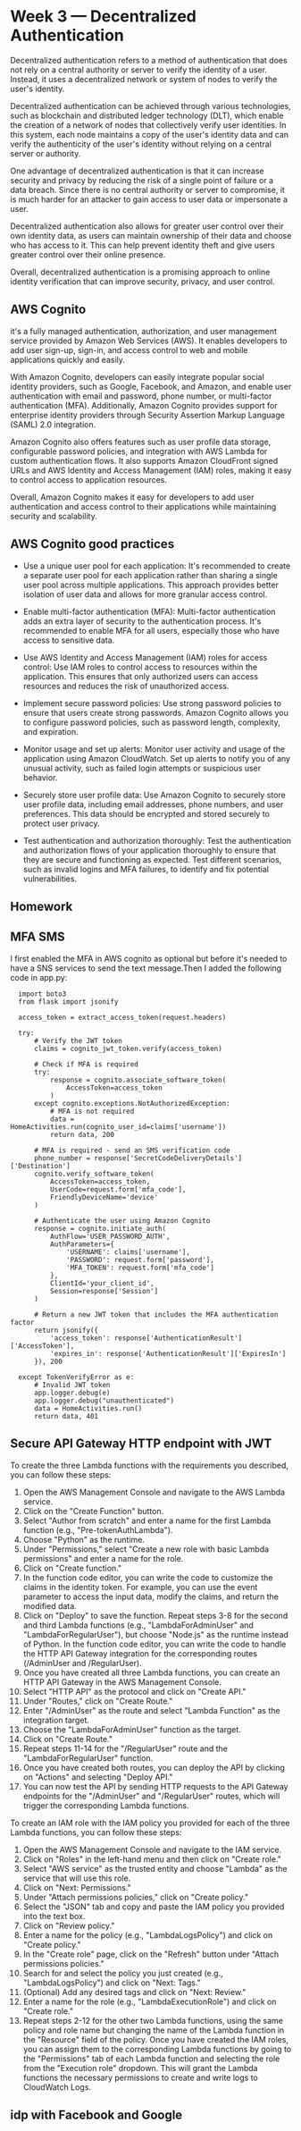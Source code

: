 # Week 3 — Decentralized Authentication

Decentralized authentication refers to a method of authentication that does not rely on a central authority or server to verify the identity of a user. Instead, it uses a decentralized network or system of nodes to verify the user's identity.

Decentralized authentication can be achieved through various technologies, such as blockchain and distributed ledger technology (DLT), which enable the creation of a network of nodes that collectively verify user identities. In this system, each node maintains a copy of the user's identity data and can verify the authenticity of the user's identity without relying on a central server or authority.

One advantage of decentralized authentication is that it can increase security and privacy by reducing the risk of a single point of failure or a data breach. Since there is no central authority or server to compromise, it is much harder for an attacker to gain access to user data or impersonate a user.

Decentralized authentication also allows for greater user control over their own identity data, as users can maintain ownership of their data and choose who has access to it. This can help prevent identity theft and give users greater control over their online presence.

Overall, decentralized authentication is a promising approach to online identity verification that can improve security, privacy, and user control.

## AWS Cognito

it's a fully managed authentication, authorization, and user management service provided by Amazon Web Services (AWS). It enables developers to add user sign-up, sign-in, and access control to web and mobile applications quickly and easily.

With Amazon Cognito, developers can easily integrate popular social identity providers, such as Google, Facebook, and Amazon, and enable user authentication with email and password, phone number, or multi-factor authentication (MFA). Additionally, Amazon Cognito provides support for enterprise identity providers through Security Assertion Markup Language (SAML) 2.0 integration.

Amazon Cognito also offers features such as user profile data storage, configurable password policies, and integration with AWS Lambda for custom authentication flows. It also supports Amazon CloudFront signed URLs and AWS Identity and Access Management (IAM) roles, making it easy to control access to application resources.

Overall, Amazon Cognito makes it easy for developers to add user authentication and access control to their applications while maintaining security and scalability.

## AWS Cognito good practices

+ Use a unique user pool for each application: It's recommended to create a separate user pool for each application rather than sharing a single user pool across multiple applications. This approach provides better isolation of user data and allows for more granular access control.

+ Enable multi-factor authentication (MFA): Multi-factor authentication adds an extra layer of security to the authentication process. It's recommended to enable MFA for all users, especially those who have access to sensitive data.

+ Use AWS Identity and Access Management (IAM) roles for access control: Use IAM roles to control access to resources within the application. This ensures that only authorized users can access resources and reduces the risk of unauthorized access.

+ Implement secure password policies: Use strong password policies to ensure that users create strong passwords. Amazon Cognito allows you to configure password policies, such as password length, complexity, and expiration.

+ Monitor usage and set up alerts: Monitor user activity and usage of the application using Amazon CloudWatch. Set up alerts to notify you of any unusual activity, such as failed login attempts or suspicious user behavior.

+ Securely store user profile data: Use Amazon Cognito to securely store user profile data, including email addresses, phone numbers, and user preferences. This data should be encrypted and stored securely to protect user privacy.

+ Test authentication and authorization thoroughly: Test the authentication and authorization flows of your application thoroughly to ensure that they are secure and functioning as expected. Test different scenarios, such as invalid logins and MFA failures, to identify and fix potential vulnerabilities.

## Homework

## MFA SMS

I first enabled the MFA in AWS cognito as optional but before it's needed to have a SNS services to send the text message.Then I added the following code in app.py:

      import boto3
      from flask import jsonify
      
      access_token = extract_access_token(request.headers)

      try:
          # Verify the JWT token
          claims = cognito_jwt_token.verify(access_token)

          # Check if MFA is required
          try:
              response = cognito.associate_software_token(
                  AccessToken=access_token
              )
          except cognito.exceptions.NotAuthorizedException:
              # MFA is not required
              data = HomeActivities.run(cognito_user_id=claims['username'])
              return data, 200

          # MFA is required - send an SMS verification code
          phone_number = response['SecretCodeDeliveryDetails']['Destination']
          cognito.verify_software_token(
              AccessToken=access_token,
              UserCode=request.form['mfa_code'],
              FriendlyDeviceName='device'
          )

          # Authenticate the user using Amazon Cognito
          response = cognito.initiate_auth(
              AuthFlow='USER_PASSWORD_AUTH',
              AuthParameters={
                  'USERNAME': claims['username'],
                  'PASSWORD': request.form['password'],
                  'MFA_TOKEN': request.form['mfa_code']
              },
              ClientId='your_client_id',
              Session=response['Session']
          )

          # Return a new JWT token that includes the MFA authentication factor
          return jsonify({
              'access_token': response['AuthenticationResult']['AccessToken'],
              'expires_in': response['AuthenticationResult']['ExpiresIn']
          }), 200

      except TokenVerifyError as e:
          # Invalid JWT token
          app.logger.debug(e)
          app.logger.debug("unauthenticated")
          data = HomeActivities.run()
          return data, 401


## Secure API Gateway HTTP endpoint with JWT

To create the three Lambda functions with the requirements you described, you can follow these steps:
1.	Open the AWS Management Console and navigate to the AWS Lambda service.
2.	Click on the "Create Function" button.
3.	Select "Author from scratch" and enter a name for the first Lambda function (e.g., "Pre-tokenAuthLambda").
4.	Choose "Python" as the runtime.
5.	Under "Permissions," select "Create a new role with basic Lambda permissions" and enter a name for the role.
6.	Click on "Create function."
7.	In the function code editor, you can write the code to customize the claims in the identity token. For example, you can use the event parameter to access the input data, modify the claims, and return the modified data.
8.	Click on "Deploy" to save the function.
Repeat steps 3-8 for the second and third Lambda functions (e.g., "LambdaForAdminUser" and "LambdaForRegularUser"), but choose "Node.js" as the runtime instead of Python. In the function code editor, you can write the code to handle the HTTP API Gateway integration for the corresponding routes (/AdminUser and /RegularUser).
9.	Once you have created all three Lambda functions, you can create an HTTP API Gateway in the AWS Management Console.
10.	Select "HTTP API" as the protocol and click on "Create API."
11.	Under "Routes," click on "Create Route."
12.	Enter "/AdminUser" as the route and select "Lambda Function" as the integration target.
13.	Choose the "LambdaForAdminUser" function as the target.
14.	Click on "Create Route."
15.	Repeat steps 11-14 for the "/RegularUser" route and the "LambdaForRegularUser" function.
16.	Once you have created both routes, you can deploy the API by clicking on "Actions" and selecting "Deploy API."
17.	You can now test the API by sending HTTP requests to the API Gateway endpoints for the "/AdminUser" and "/RegularUser" routes, which will trigger the corresponding Lambda functions.

To create an IAM role with the IAM policy you provided for each of the three Lambda functions, you can follow these steps:
1.	Open the AWS Management Console and navigate to the IAM service.
2.	Click on "Roles" in the left-hand menu and then click on "Create role."
3.	Select "AWS service" as the trusted entity and choose "Lambda" as the service that will use this role.
4.	Click on "Next: Permissions."
5.	Under "Attach permissions policies," click on "Create policy."
6.	Select the "JSON" tab and copy and paste the IAM policy you provided into the text box.
7.	Click on "Review policy."
8.	Enter a name for the policy (e.g., "LambdaLogsPolicy") and click on "Create policy."
9.	In the "Create role" page, click on the "Refresh" button under "Attach permissions policies."
10.	Search for and select the policy you just created (e.g., "LambdaLogsPolicy") and click on "Next: Tags."
11.	(Optional) Add any desired tags and click on "Next: Review."
12.	Enter a name for the role (e.g., "LambdaExecutionRole") and click on "Create role."
13.	Repeat steps 2-12 for the other two Lambda functions, using the same policy and role name but changing the name of the Lambda function in the "Resource" field of the policy.
Once you have created the IAM roles, you can assign them to the corresponding Lambda functions by going to the "Permissions" tab of each Lambda function and selecting the role from the "Execution role" dropdown. This will grant the Lambda functions the necessary permissions to create and write logs to CloudWatch Logs.

## idp with Facebook and Google

